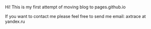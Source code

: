 Hi! This is my first attempt of moving blog to pages.github.io

If you want to contact me please feel free to send me email: axtrace at yandex.ru
